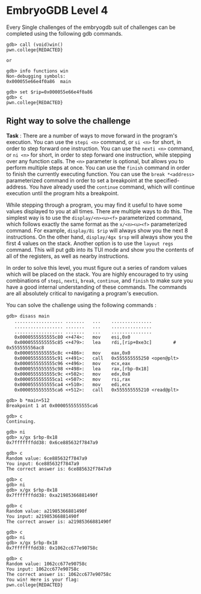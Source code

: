 # EmbryoGDB Level 4
Every Single challenges of the embryogdb suit of challenges can be completed using the following gdb commands.

```
gdb> call (void)win()
pwn.college{REDACTED}

or

gdb> info functions win
Non-debugging symbols:
0x000055e66e4f0a86  main

gdb> set $rip=0x000055e66e4f0a86
gdb> c
pwn.college{REDACTED}
```

## Right way to solve the challenge
**Task** : There are a number of ways to move forward in the program's execution. You can use the `stepi <n>` command, or `si <n>` for short, in order to step forward one instruction. You can use the `nexti <n>` command, or `ni <n>` for short, in order to step forward one instruction, while stepping over any function calls. The `<n>` parameter is optional, but allows you to perform multiple steps at once. You can use the `finish` command in order to finish the currently executing function. You can use the `break *<address>` parameterized command in order to set a breakpoint at the specified-address. You have already used the `continue` command, which will continue execution until the program hits a breakpoint.

While stepping through a program, you may find it useful to have some values displayed to you at all times. There are multiple ways to do this. The simplest way is to use the `display/<n><u><f>` parameterized command, which follows exactly the same format as the `x/<n><u><f>` parameterized command. For example, `display/8i $rip` will always show you the next 8 instructions. On the other hand, `display/4gx $rsp` will always show you the first 4 values on the stack. Another option is to use the `layout regs` command. This will put gdb into its TUI mode and show you the contents of all of the registers, as well as nearby instructions.

In order to solve this level, you must figure out a series of random values which will be placed on the stack. You are highly encouraged to try using combinations of `stepi`, `nexti`, `break`, `continue`, and `finish` to make sure you have a good internal understanding of these commands. The commands are all absolutely critical to navigating a program's execution.

You can solve the challenge using the following commands :
```
gdb> disass main
   .................. .......   ...    ...............
   .................. .......   ...    ...............
   .................. .......   ...    ...............
   0x0000555555555c80 <+474>:   mov    esi,0x0
   0x0000555555555c85 <+479>:   lea    rdi,[rip+0xe3c]        # 0x555555556ac8
   0x0000555555555c8c <+486>:   mov    eax,0x0
   0x0000555555555c91 <+491>:   call   0x555555555250 <open@plt>
   0x0000555555555c96 <+496>:   mov    ecx,eax
   0x0000555555555c98 <+498>:   lea    rax,[rbp-0x18]
   0x0000555555555c9c <+502>:   mov    edx,0x8
   0x0000555555555ca1 <+507>:   mov    rsi,rax
   0x0000555555555ca4 <+510>:   mov    edi,ecx
   0x0000555555555ca6 <+512>:   call   0x555555555210 <read@plt>

gdb> b *main+512
Breakpoint 1 at 0x0000555555555ca6

gdb> c
Continuing.

gdb> ni
gdb> x/gx $rbp-0x18
0x7fffffffdd38: 0x6ce885632f7847a9

gdb> c
Random value: 6ce885632f7847a9
You input: 6ce885632f7847a9
The correct answer is: 6ce885632f7847a9

gdb> c
gdb> ni
gdb> x/gx $rbp-0x18
0x7fffffffdd38: 0xa21985366881490f

gdb> c
Random value: a21985366881490f
You input: a21985366881490f
The correct answer is: a21985366881490f

gdb> c
gdb> ni
gdb> x/gx $rbp-0x18
0x7fffffffdd38: 0x1062cc677e90758c

gdb> c
Random value: 1062cc677e90758c
You input: 1062cc677e90758c
The correct answer is: 1062cc677e90758c
You win! Here is your flag:
pwn.college{REDACTED}
```